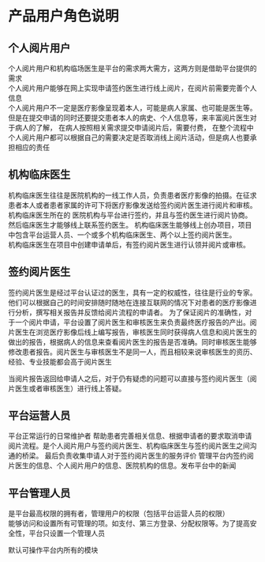 # 产品用户角色说明

## 个人阅片用户

  个人阅片用户和机构临场医生是平台的需求两大需方，这两方则是借助平台提供的需求  
  个人阅片用户能够在网上实现申请签约医生进行线上阅片，在阅片前需要完善个人信息  
  个人阅片用户不一定是医疗影像呈现着本人，可能是病人家属、也可能是医生等。但是在提交申请的同时还要提交患者本人的病史、个人信息等，来丰富阅片医生对于病人的了解，
在病人按照相关需求提交申请阅片后，需要付费，
在整个流程中个人阅片用户都可以根据自己的需要决定是否取消线上阅片活动，但是病人也要承担相应的责任

## 机构临床医生
机构临床医生往往是医院机构的一线工作人员，负责患者医疗影像的拍摄。在征求患者本人或者患者家属的许可下将医疗影像发送给签约阅片医生进行阅片和审核。机构临床医生所在的
医院机构与平台进行签约，并且与签约医生进行阅片协商。然后临床医生才能够线上联系签约医生。
机构临床医生能够线上创办项目，项目中包含平台运营人员、一个或多个机构临床医生、两个以上签约阅片医生。  
机构临床医生在项目中创建申请单后，有签约阅片医生进行认领并阅片或审核。

## 签约阅片医生
签约阅片医生是经过平台认证过的医生，具有一定的权威性，往往是行业的专家。他们可以根据自己的时间安排随时随地在连接互联网的情况下对患者的医疗影像进行分析，撰写相关报告并反馈给阅片流程的申请者。
为了保证阅片的准确性，对于一个阅片申请，平台设置了阅片医生和审核医生来负责最终医疗报告的产出。阅片医生在浏览医疗影像后线上编写报告，审核医生同时获得病人信息和阅片医生的做出的报告，根据病人的信息来查看阅片医生的报告是否准确。同时审核医生能够修改患者报告。阅片医生与审核医生不是同一人，而且相较来说审核医生的资历、经验、专业技能都会高于阅片医生

当阅片报告返回给申请人之后，对于仍有疑虑的问题可以直接与签约阅片医生（阅片医生或者审核医生）进行线上答疑。

## 平台运营人员
平台正常运行的日常维护者
帮助患者完善相关信息、根据申请者的要求取消申请阅片流程。是个人阅片用户与签约阅片医生、机构临床医生与签约阅片医生之间沟通的桥梁。
最后负责收集申请人对于签约阅片医生的服务评价
管理平台内签约阅片医生的信息、个人阅片用户的信息、医院机构的信息。发布平台中的新闻
## 平台管理人员
是平台最高权限的拥有者，管理用户的权限（包括平台运营人员的权限）  
能够访问和设置所有可管理的项。如支付、第三方登录、分配权限等。为了提高安全性，平台只设置一个管理人员

默认可操作平台内所有的模块